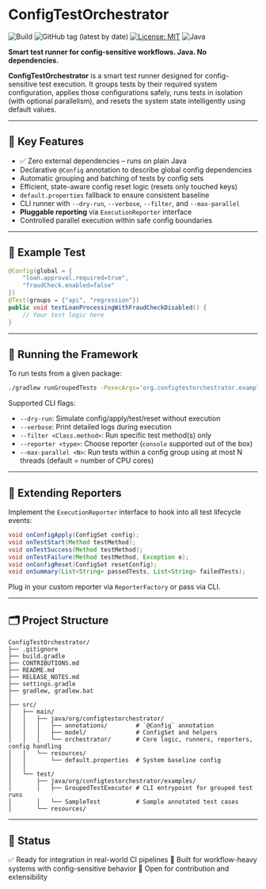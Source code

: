 # ConfigTestOrchestrator

![Build](https://github.com/oleks-dev/ConfigTestOrchestrator/actions/workflows/build.yml/badge.svg)
![GitHub tag (latest by date)](https://img.shields.io/github/v/tag/oleks-dev/ConfigTestOrchestrator)
[![License: MIT](https://img.shields.io/badge/License-MIT-yellow.svg)](./LICENSE.md)
![Java](https://img.shields.io/badge/Java-17+-blue)

**Smart test runner for config-sensitive workflows. Java. No dependencies.**

**ConfigTestOrchestrator** is a smart test runner designed for config-sensitive test execution. It groups tests by their required system configuration, applies those configurations safely, runs tests in isolation (with optional parallelism), and resets the system state intelligently using default values.

---

## 🔧 Key Features

- ✅ Zero external dependencies – runs on plain Java
- Declarative `@Config` annotation to describe global config dependencies
- Automatic grouping and batching of tests by config sets
- Efficient, state-aware config reset logic (resets only touched keys)
- `default.properties` fallback to ensure consistent baseline
- CLI runner with `--dry-run`, `--verbose`, `--filter`, and `--max-parallel`
- **Pluggable reporting** via `ExecutionReporter` interface
- Controlled parallel execution within safe config boundaries

---

## 🧪 Example Test

```java
@Config(global = {
    "loan.approval.required=true",
    "fraudCheck.enabled=false"
})
@Test(groups = {"api", "regression"})
public void testLoanProcessingWithFraudCheckDisabled() {
    // Your test logic here
}
```

---

## 🚀 Running the Framework

To run tests from a given package:
```bash
./gradlew runGroupedTests -PexecArgs='org.configtestorchestrator.examples default.properties --verbose'
```

Supported CLI flags:
- `--dry-run`: Simulate config/apply/test/reset without execution
- `--verbose`: Print detailed logs during execution
- `--filter <Class.method>`: Run specific test method(s) only
- `--reporter <type>`: Choose reporter (`console` supported out of the box)
- `--max-parallel <N>`: Run tests within a config group using at most N threads (default = number of CPU cores)

---

## 🧩 Extending Reporters

Implement the `ExecutionReporter` interface to hook into all test lifecycle events:
```java
void onConfigApply(ConfigSet config);
void onTestStart(Method testMethod);
void onTestSuccess(Method testMethod);
void onTestFailure(Method testMethod, Exception e);
void onConfigReset(ConfigSet resetConfig);
void onSummary(List<String> passedTests, List<String> failedTests);
```

Plug in your custom reporter via `ReporterFactory` or pass via CLI.

---

## 🗂️ Project Structure

```
ConfigTestOrchestrator/
├── .gitignore
├── build.gradle
├── CONTRIBUTIONS.md
├── README.md
├── RELEASE_NOTES.md
├── settings.gradle
├── gradlew, gradlew.bat
│
├── src/
│   ├── main/
│   │   ├── java/org/configtestorchestrator/
│   │   │   ├── annotations/        # `@Config` annotation
│   │   │   ├── model/              # ConfigSet and helpers
│   │   │   └── orchestrator/       # Core logic, runners, reporters, config handling
│   │   └── resources/
│   │       └── default.properties  # System baseline config
│   │
│   └── test/
│       ├── java/org/configtestorchestrator/examples/
│       │   ├── GroupedTestExecutor # CLI entrypoint for grouped test runs
│       │   └── SampleTest          # Sample annotated test cases
│       └── resources/
```

---

## 📌 Status

✅ Ready for integration in real-world CI pipelines
🧠 Built for workflow-heavy systems with config-sensitive behavior
🔌 Open for contribution and extensibility

